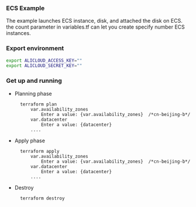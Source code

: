 ### ECS Example

The example launches ECS instance, disk, and attached the disk on ECS. the count parameter in variables.tf can let you create specify number ECS instances.

### Export environment

```sh
export ALICLOUD_ACCESS_KEY=""
export ALICLOUD_SECRET_KEY=""
```

### Get up and running

* Planning phase

		terraform plan 
    		var.availability_zones
  				Enter a value: {var.availability_zones}  /*cn-beijing-b*/
	    	var.datacenter
	    		Enter a value: {datacenter}
	    	....

* Apply phase

		terraform apply 
		    var.availability_zones
  				Enter a value: {var.availability_zones}  /*cn-beijing-b*/
	    	var.datacenter
	    		Enter a value: {datacenter}
	    	....

* Destroy 

		terraform destroy
